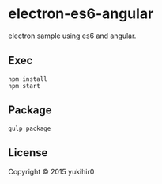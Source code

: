 # electron-es6-angular

electron sample using es6 and angular. 

## Exec

```
npm install
npm start
```

## Package

```
gulp package
```
## License

Copyright &copy; 2015 yukihir0
